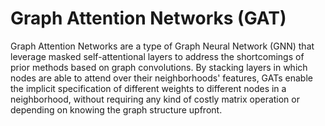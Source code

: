 # Graph Attention Networks (GAT)

Graph Attention Networks are a type of Graph Neural Network (GNN) that leverage masked self-attentional layers to address the shortcomings of prior methods based on graph convolutions. By stacking layers in which nodes are able to attend over their neighborhoods' features, GATs enable the implicit specification of different weights to different nodes in a neighborhood, without requiring any kind of costly matrix operation or depending on knowing the graph structure upfront. 